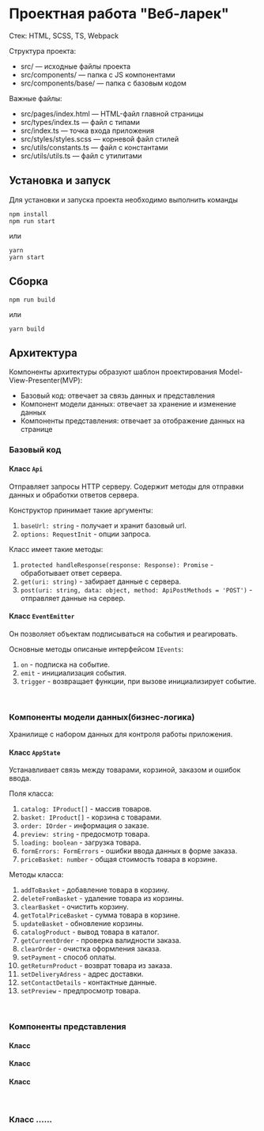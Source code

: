 # Проектная работа "Веб-ларек"

Стек: HTML, SCSS, TS, Webpack

Структура проекта:
- src/ — исходные файлы проекта
- src/components/ — папка с JS компонентами
- src/components/base/ — папка с базовым кодом

Важные файлы:
- src/pages/index.html — HTML-файл главной страницы
- src/types/index.ts — файл с типами
- src/index.ts — точка входа приложения
- src/styles/styles.scss — корневой файл стилей
- src/utils/constants.ts — файл с константами
- src/utils/utils.ts — файл с утилитами

## Установка и запуск
Для установки и запуска проекта необходимо выполнить команды

```
npm install
npm run start
```

или

```
yarn
yarn start
```
## Сборка

```
npm run build
```

или

```
yarn build
```
## Архитектура
Компоненты архитектуры образуют шаблон проектирования Model-View-Presenter(MVP):
- Базовый код: отвечает за связь данных и представления
- Компонент модели данных: отвечает за хранение и изменение данных 
- Компоненты представления: отвечает за отображение данных на странице

### Базовый код 

#### Класс `Api` 
Отправляет запросы HTTP серверу. Содержит методы для отправки данных и обработки ответов сервера.

Конструктор принимает такие аргументы:
1. `baseUrl: string` - получает и хранит базовый url.
2. `options: RequestInit` - опции запроса.

Класс имеет такие методы:
1. `protected handleResponse(response: Response): Promise` - обработывает ответ сервера.
2. `get(uri: string)` - забирает данные c сервера.
3. `post(uri: string, data: object, method: ApiPostMethods = 'POST')` - отправляет данные на сервер.

#### Класс `EventEmitter`
Он позволяет объектам подписываться на события и реагировать.

Основные методы описаные интерфейсом `IEvents`:
1. `on` - подписка на событие.
2. `emit` - инициализация события.
3. `trigger` - возвращает функции, при вызове инициализирует событие.
<br>

### Компоненты модели данных(бизнес-логика)
Хранилище с набором данных для контроля работы приложения.

#### Класс `AppState`
Устанавливает связь между товарами, корзиной, заказом и ошибок ввода.

Поля класса:
 1. `catalog: IProduct[]` - массив товаров.
 2. `basket: IProduct[]` - корзина с товарами.
 3. `order: IOrder` - информация о заказе.
 4. `preview: string` - предосмотр товара.
 5. `loading: boolean` - загрузка товара.
 6. `formErrors: FormErrors` - ошибки ввода данных в форме заказа.
 7. `priceBasket: number` - общая стоимость товара в корзине.
    
Методы класса:
1. `addToBasket` - добавление товара в корзину.
2. `deleteFromBasket` - удаление товара из корзины. 
3. `clearBasket` - очистить корзину. 
4. `getTotalPriceBasket` - сумма товара в корзине.
5. `updateBasket` - обновление корзины. 
6. `catalogProduct` - вывод товара в каталог.
7. `getCurrentOrder` - проверка валидности заказа.
8. `clearOrder` - очистка оформления заказа.
9. `setPayment` - способ оплаты.
10. `getReturnProduct` - возврат товара из заказа.
11. `setDeliveryAdress` - адрес доставки.
12. `setContactDetails` - контактные данные.
13. `setPreview` - предпросмотр товара.

<br>

### Компоненты представления
#### Класс 
#### Класс 
#### Класс 

<br>

### Класс ......
